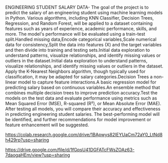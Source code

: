 ENGINEERING STUDENT SALARY DATA-
The goal of the project is to predict the salary of an engineering student using machine learning models in Python. Various algorithms, including KNN Classifier, Decision Trees, Regression, and Random Forest, will be applied to a dataset containing features such as years of experience, academic performance, skills, and more. The model's performance will be evaluated using a train-test split.Handled missing data,Encode categorical variables,Scale numerical data for consistency,Split the data into features (X) and the target variables and then divide into training and testing sets.Initial data exploration to understand patterns, visualize relationships, and identify missing values or outliers in the dataset.Initial data exploration to understand patterns, visualize relationships, and identify missing values or outliers in the dataset.
Apply the K-Nearest Neighbors algorithm, though typically used for classification, it may be adapted for salary categories.Decision Trees a non-linear model to capture feature interactions.A basic regression model for predicting salary based on continuous variables.An ensemble method that combines multiple decision trees to improve prediction accuracy.Test the models on the test data and evaluate performance using metrics such as Mean Squared Error (MSE), R-squared (R²), or Mean Absolute Error (MAE).
After testing all models, you will compare their accuracy and effectiveness in predicting engineering student salaries. The best-performing model will be identified, and further recommendations for model improvement or feature enhancement will be suggested.

https://colab.research.google.com/drive/1BApwys82IEYUaCm72aY0_LtNd8h429rp?usp=sharing

https://drive.google.com/file/d/1fGpsU41DGFATcFWsZOAz63-7daogaHEm/view?usp=sharing

